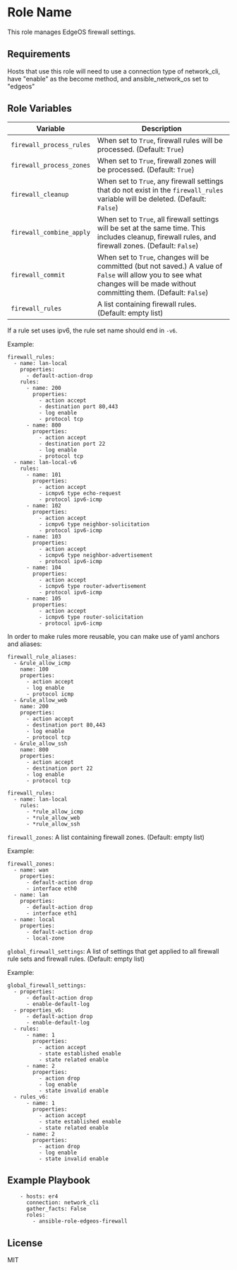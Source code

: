 Role Name
=========

This role manages EdgeOS firewall settings.

Requirements
------------

Hosts that use this role will need to use a connection type of network_cli, have "enable" as the become method, and ansible_network_os set to "edgeos"


Role Variables
--------------

Variable                  | Description
--------------------------|-------------------------------------------------------------------
`firewall_process_rules`  | When set to `True`, firewall rules will be processed. (Default: `True`)
`firewall_process_zones`  | When set to `True`, firewall zones will be processed. (Default: `True`)
`firewall_cleanup`        | When set to `True`, any firewall settings that do not exist in the `firewall_rules` variable will be deleted. (Default: `False`)
`firewall_combine_apply`  | When set to `True`, all firewall settings will be set at the same time.  This includes cleanup, firewall rules, and firewall zones. (Default: `False`)
`firewall_commit`         | When set to `True`, changes will be committed (but not saved.)  A value of `False` will allow you to see what changes will be made without committing them. (Default: `False`)
`firewall_rules`          | A list containing firewall rules.  (Default: empty list)

If a rule set uses ipv6, the rule set name should end in `-v6`.

Example:
```
firewall_rules:
  - name: lan-local
    properties:
      - default-action-drop
    rules:
      - name: 200
        properties:
          - action accept
          - destination port 80,443
          - log enable
          - protocol tcp
      - name: 800
        properties:
          - action accept
          - destination port 22
          - log enable
          - protocol tcp
  - name: lan-local-v6
    rules:
      - name: 101
        properties:
          - action accept
          - icmpv6 type echo-request
          - protocol ipv6-icmp
      - name: 102
        properties:
          - action accept
          - icmpv6 type neighbor-solicitation
          - protocol ipv6-icmp
      - name: 103
        properties:
          - action accept
          - icmpv6 type neighbor-advertisement
          - protocol ipv6-icmp
      - name: 104
        properties:
          - action accept
          - icmpv6 type router-advertisement
          - protocol ipv6-icmp
      - name: 105
        properties:
          - action accept
          - icmpv6 type router-solicitation
          - protocol ipv6-icmp
```

In order to make rules more reusable, you can make use of yaml anchors and aliases:
```
firewall_rule_aliases:
  - &rule_allow_icmp
    name: 100
    properties:
      - action accept
      - log enable
      - protocol icmp
  - &rule_allow_web
    name: 200
    properties:
      - action accept
      - destination port 80,443
      - log enable
      - protocol tcp
  - &rule_allow_ssh
    name: 800
    properties:
      - action accept
      - destination port 22
      - log enable
      - protocol tcp

firewall_rules:
  - name: lan-local
    rules:
      - *rule_allow_icmp
      - *rule_allow_web
      - *rule_allow_ssh
```

`firewall_zones`: A list containing firewall zones.  (Default: empty list)

Example:
```
firewall_zones:
  - name: wan
    properties:
      - default-action drop
      - interface eth0
  - name: lan
    properties:
      - default-action drop
      - interface eth1
  - name: local
    properties:
      - default-action drop
      - local-zone
```

`global_firewall_settings`: A list of settings that get applied to all firewall rule sets and firewall rules.  (Default: empty list)

Example:

```
global_firewall_settings:
  - properties:
      - default-action drop
      - enable-default-log
  - properties_v6:
      - default-action drop
      - enable-default-log
  - rules:
      - name: 1
        properties:
          - action accept
          - state established enable
          - state related enable
      - name: 2
        properties:
          - action drop
          - log enable
          - state invalid enable
  - rules_v6:
      - name: 1
        properties:
          - action accept
          - state established enable
          - state related enable
      - name: 2
        properties:
          - action drop
          - log enable
          - state invalid enable
```
Example Playbook
----------------
```
    - hosts: er4
      connection: network_cli
      gather_facts: False
      roles:
        - ansible-role-edgeos-firewall
```

License
-------

MIT
